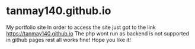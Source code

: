 # tanmay140.github.io
My portfolio site
In order to access the site just got to the link https://tanmay140.github.io
The php wont run as backend is not supported in github pages rest all works fine!
Hope you like it!
